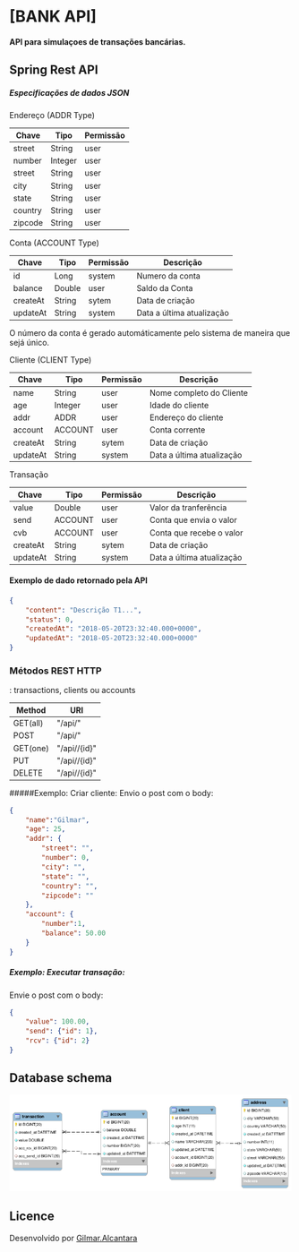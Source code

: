 # [BANK API]
#### API para simulaçoes de transações bancárias.

## Spring Rest API
##### Especificações de dados JSON
Endereço (ADDR Type)

Chave   |Tipo           |Permissão              |
--------|---------      |---------------------  |
street  | String        |       user            |       
number  | Integer       |       user            |        
street  | String        |       user            |       
city    | String        |       user            |       
state   | String        |       user            |       
country | String        |       user            |       
zipcode | String        |       user            |       

Conta (ACCOUNT Type)

Chave   |Tipo           |Permissão              |Descrição
--------|---------      |---------------------  |----------
id      | Long          |       system          |       Numero da conta
balance | Double        |       user            |       Saldo da Conta 
createAt| String        |       sytem           |       Data de criação
updateAt| String        |       system          |       Data a última atualização

O número da conta é gerado automáticamente pelo sistema de maneira que sejá único.

Cliente (CLIENT Type)

Chave   |Tipo           |Permissão              |Descrição
--------|---------      |---------------------  |----------
name    | String        |       user            |       Nome completo do Cliente
age     | Integer       |       user            |       Idade do cliente 
addr    | ADDR          |       user            |       Endereço do cliente 
account | ACCOUNT       |       user            |       Conta corrente 
createAt| String        |       sytem           |       Data de criação
updateAt| String        |       system          |       Data a última atualização

Transação

Chave   |Tipo           |Permissão              |Descrição
--------|---------      |---------------------  |----------
value   | Double        |       user            |       Valor da tranferência
send    | ACCOUNT       |       user            |       Conta que envia o valor
cvb     | ACCOUNT       |       user            |       Conta que recebe o valor
createAt| String        |       sytem           |       Data de criação
updateAt| String        |       system          |       Data a última atualização


#### Exemplo de dado retornado pela API
```json
{
    "content": "Descrição T1...",
    "status": 0,
    "createdAt": "2018-05-20T23:32:40.000+0000",
    "updatedAt": "2018-05-20T23:32:40.000+0000"
}
```

### Métodos REST HTTP
<model>: transactions, clients ou accounts

Method          |URI
----------------|----------------
GET(all)        | "/api/<model>" 
POST            | "/api/<model>"
GET(one)        | "/api/<model>/{id}"
PUT             | "/api/<model>/{id}"
DELETE          | "/api/<model>/{id}"

#####Exemplo: Criar cliente: 
Envio o post com o body:
```json
{
	"name":"Gilmar", 
	"age": 25,
	"addr": {
		"street": "",
		"number": 0,
		"city": "",
		"state": "",
		"country": "",
		"zipcode": ""
	},
	"account": {
		"number":1, 
		"balance": 50.00
	}
}
```
##### Exemplo: Executar transação: 
Envie o post com o body:
```json
{
	"value": 100.00,
	"send": {"id": 1}, 
	"rcv": {"id": 2}
}
```

## Database schema
![alt text](https://raw.githubusercontent.com/Gilmardealcantara/bank_api/master/databasescheme.png)
## Licence

Desenvolvido por [Gilmar.Alcantara](https://github.com/Gilmardealcantara)

